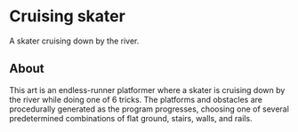 <h1>Cruising skater</h1>
<p>A skater cruising down by the river.</p>

<h2>About</h2>
<p>This art is an endless-runner platformer where a skater is cruising down by the river while doing one of 6 tricks. 
The platforms and obstacles are procedurally generated as the program progresses, choosing one of several predetermined combinations of flat ground, stairs, walls, and rails.
</p>
